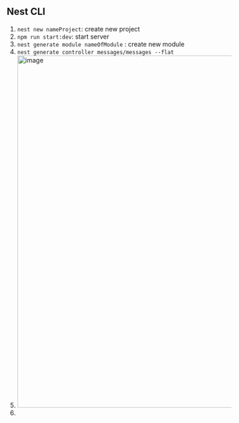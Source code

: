 ## Nest CLI

1. `nest new nameProject`: create new project
2. `npm run start:dev`: start server 
3. `nest generate module nameOfModule` : create new module
4. `nest generate controller messages/messages --flat`
5. <img width="790" alt="image" src="https://user-images.githubusercontent.com/96764572/177357356-c5315a16-e3f1-491e-ac7a-dbc43eb834c8.png">
6. 
